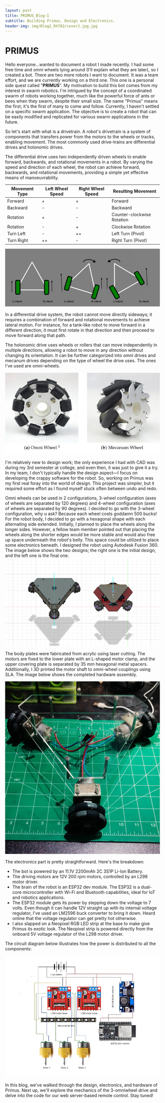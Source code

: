 ```yaml
---
layout: post
title: PRIMUS_Blog-I
subtitle: Building Primus, Design and Electronics.
header-img: img/Blog2_RX782/cover2.jpg.jpg
---
```


# PRIMUS

Hello everyone...wanted to document a robot I made recently. I had some free time and omni wheels lying around (I'll explain what they are later), so I created a bot. There are two more robots I want to document. It was a team effort, and we are currently working on a third one. This one is a personal side quest called "**PRIMUS**". My motivation to build this bot comes from my interest in swarm robotics. I'm intrigued by the concept of a coordinated swarm of robots working together, much like the powerful force of ants or bees when they swarm, despite their small size. The name "Primus" means the first; it's the first of many to come and follow. Currently, I haven't settled on a specific swarm application. The objective is to create a robot that can be easily modified and replicated for various swarm applications in the future.

So let's start with what is a drivetrain. A robot's drivetrain is a system of components that transfers power from the motors to the wheels or tracks, enabling movement. The most commonly used drive-trains are differential drives and holonomic drives.

The differential drive uses two independently driven wheels to enable forward, backwards, and rotational movements in a robot. By varying the speed and direction of each wheel, the robot can achieve forward, backwards, and rotational movements, providing a simple yet effective means of manoeuvrability.

| Movement Type     | Left Wheel Speed  | Right Wheel Speed | Resulting Movement             |
|-------------------|-------------------|-------------------|--------------------------------|
| Forward           | +                 | +                 | Forward                        |
| Backward          | -                 | -                 | Backward                       |
| Rotation          | +                 | -                 | Counter-clockwise Rotation     |
| Rotation          | -                 | +                 | Clockwise Rotation             |
| Turn Left         | -                 | ++                | Left Turn (Pivot)              |
| Turn Right        | ++                | -                 | Right Turn (Pivot)             |


![Differential drive train](/img/BlogPrimus/images/blog1/diffdrive.png)
 
In a differential drive system, the robot cannot move directly sideways; it requires a combination of forward and rotational movements to achieve lateral motion. For instance, for a tank-like robot to move forward in a different direction, it must first rotate in that direction and then proceed to move forward along that path.

The holonomic drive uses wheels or rollers that can move independently in multiple directions, allowing a robot to move in any direction without changing its orientation. It can be further categorized into omni drives and mecanum drives depending on the type of wheel the drive uses. The ones I've used are omni-wheels.

 ![image of omni wheel and mecanum wheels](/img/BlogPrimus/images/blog1/wheel_image.png)

I'm relatively new to design work; the only experience I had with CAD was during my 3rd semester at college, and even then, it was just to give it a try. In my team, I don't typically handle the design aspect—I focus on developing the crappy software for the robot. So, working on Primus was my first real foray into the world of design. This project was simpler, but it required some effort as I found myself stuck often between undo and redo. 

Omni wheels can be used in 2 configurations, 3-wheel configuration (axes of wheels are separated by 120 degrees) and 4-wheel configuration (axes of wheels are separated by 90 degrees). I decided to go with the 3-wheel configuration, why u ask? Because each wheel costs goddamn 500 bucks! For the robot body, I decided to go with a hexagonal shape with each alternating side extended. Initially, I planned to place the wheels along the longer sides. However, a fellow team member pointed out that placing the wheels along the shorter edges would be more stable and would also free up space underneath the robot's belly. This space could be utilized to place some electronics beneath. I designed the robot using Autodesk Fusion 360. The image below shows the two designs; the right one is the initial design, and the left one is the final one.
![Image of CAD design](/img/BlogPrimus/images/blog1/cad51.PNG)

The body plates were fabricated from acrylic using laser cutting. The motors are fixed to the lower plate with an L-shaped motor clamp, and the upper covering plate is separated by 35 mm hexagonal metal spacers. Additionally, I 3D printed the motor shaft to omni-wheel couplings using SLA. The image below shows the completed hardware assembly. 

![Differential drive train](/img/BlogPrimus/images/blog1/thumb1.jpeg)


The electronics part is pretty straightforward. Here's the breakdown:
- The bot is powered by an 11.1V 2200mAh 2C 3S1P Li-Ion Battery.
- The driving motors are 12V 200 rpm motors, controlled by an L298 motor driver.
- The brain of the robot is an ESP32 dev module. The ESP32 is a dual-core microcontroller with Wi-Fi and Bluetooth capabilities, ideal for IoT and robotics applications.
- The ESP32 module gets its power by stepping down the voltage to 7 volts. Even though it can handle 12V straight up with its internal voltage regulator, I've used an LM2596 buck converter to bring it down. Heard online that the voltage regulator can get pretty hot otherwise.
- I also slapped on a Neopixel RGB LED strip at the base to make give Primus its exotic look. The Neopixel strip is powered directly from the onboard 5V voltage regulator of the L298 motor driver.

The circuit diagram below illustrates how the power is distributed to all the components:

![Circuit Diagram](/img/BlogPrimus/images/blog1/Untitled.png)

In this blog, we've walked through the design, electronics, and hardware of Primus. Next up, we'll explore the mechanics of the 3-omniwheel drive and delve into the code for our web server-based remote control. Stay tuned!
